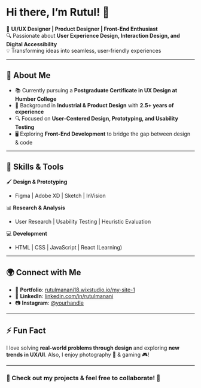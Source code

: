 # Hi there, I’m Rutul! 👋

🎨 **UI/UX Designer | Product Designer | Front-End Enthusiast**  
🔍 Passionate about **User Experience Design, Interaction Design, and Digital Accessibility**  
💡 Transforming ideas into seamless, user-friendly experiences  

---

## 🚀 About Me  
- 📚 Currently pursuing a **Postgraduate Certificate in UX Design at Humber College**  
- 🎨 Background in **Industrial & Product Design** with **2.5+ years of experience**  
- 🔍 Focused on **User-Centered Design, Prototyping, and Usability Testing**  
- 🖥 Exploring **Front-End Development** to bridge the gap between design & code  

---

## 🔧 Skills & Tools  
🖌 **Design & Prototyping**  
- Figma | Adobe XD | Sketch | InVision  

📊 **Research & Analysis**  
- User Research | Usability Testing | Heuristic Evaluation  

💻 **Development**  
- HTML | CSS | JavaScript | React (Learning)  

---

## 🌍 Connect with Me  
- 💼 **Portfolio**: [rutulmanani18.wixstudio.io/my-site-1](https://rutulmanani18.wixstudio.io/my-site-1)  
- 💬 **LinkedIn**: [linkedin.com/in/rutulmanani](https://www.linkedin.com/in/rutulmanani)  
- 📷 **Instagram**: [@yourhandle](https://www.instagram.com/yourhandle)  

---

## ⚡ Fun Fact  
I love solving **real-world problems through design** and exploring **new trends in UX/UI**. Also, I enjoy photography 📸 & gaming 🎮!  

---

### 📌 Check out my projects & feel free to collaborate! 🚀
